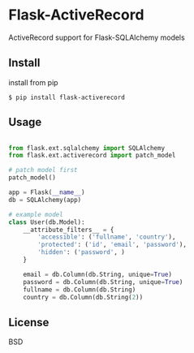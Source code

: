 Flask-ActiveRecord
==================
ActiveRecord support for Flask-SQLAlchemy models

Install
-------
install from pip
```
$ pip install flask-activerecord
```

Usage
-----
```python

from flask.ext.sqlalchemy import SQLAlchemy
from flask.ext.activerecord import patch_model

# patch model first
patch_model()

app = Flask(__name__)
db = SQLAlchemy(app)

# example model
class User(db.Model):
    __attribute_filters__ = {
        'accessible': ('fullname', 'country'),
        'protected': ('id', 'email', 'password'),
        'hidden': ('password', )
    }

    email = db.Column(db.String, unique=True)
    password = db.Column(db.String, unique=True)
    fullname = db.Column(db.String)
    country = db.Column(db.String(2))
```

License
-------
BSD
